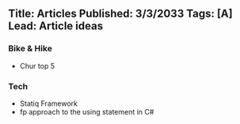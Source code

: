 Title: Articles
Published: 3/3/2033
Tags: [A]
Lead: Article ideas
---

### Bike & Hike
* Chur top 5


### Tech
* Statiq Framework
* fp approach to the using statement in C#







